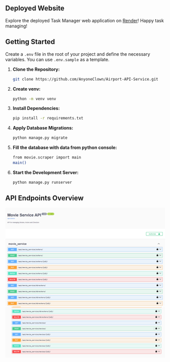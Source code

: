 ## Deployed Website
Explore the deployed Task Manager web application on [Render](https://movie-service-63ce.onrender.com/api/schema/swagger/)! Happy task managing!


## Getting Started

Create a `.env` file in the root of your project and define the necessary variables. You can use `.env.sample` as a template.


1. **Clone the Repository:**
    ```bash
    git clone https://github.com/AnyoneClown/Airport-API-Service.git
    ```

2. **Create venv:**
    ```bash
    python -m venv venv
    ```

3. **Install Dependencies:**
    ```bash
    pip install -r requirements.txt
    ```

4. **Apply Database Migrations:**
    ```bash
    python manage.py migrate
    ```

5. **Fill the database with data from python console:**
    ```bash
    from movie.scraper import main
    main()
    ```

6. **Start the Development Server:**
    ```bash
    python manage.py runserver
    ```
   
## API Endpoints Overview
![Swagger1](images/Swagger1.png)
![Swagger2](images/Swagger2.png)